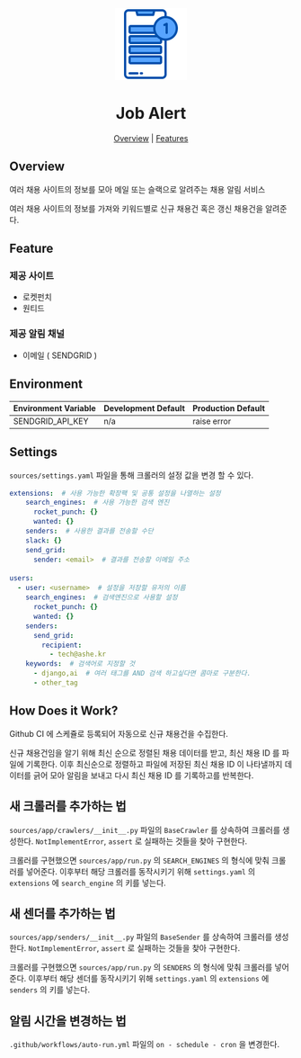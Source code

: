 <p align="center">
  <img alt="Job Alert" title="Job Alert" src="./assets/logo.png" width="128">
</p>

<h1 align="center">Job Alert</h1>

<p align="center">
  <a href="#overview">Overview</a> |
  <a href="#features">Features</a>
</p>

## Overview

여러 채용 사이트의 정보를 모아 메일 또는 슬랙으로 알려주는 채용 알림 서비스

여러 채용 사이트의 정보를 가져와 키워드별로 신규 채용건 혹은 갱신 채용건을 알려준다.

## Feature

### 제공 사이트

- 로켓펀치
- 원티드

### 제공 알림 채널

- 이메일 ( SENDGRID )

## Environment

| Environment Variable                 | Development Default                          | Production Default        |
| ------------------------------------ | -------------------------------------------- | ------------------------- |
| SENDGRID_API_KEY                     |  n/a                                         | raise error               |

## Settings

`sources/settings.yaml` 파일을 통해 크롤러의 설정 값을 변경 할 수 있다.

```yaml
extensions:  # 사용 가능한 확장팩 및 공통 설정을 나열하는 설정
    search_engines:  # 사용 가능한 검색 엔진
      rocket_punch: {}
      wanted: {}
    senders:  # 사용한 결과를 전송할 수단
    slack: {}
    send_grid:
      sender: <email>  # 결과를 전송할 이메일 주소
 
users:
  - user: <username>  # 설정을 저장할 유저의 이름
    search_engines:  # 검색엔진으로 사용할 설정 
      rocket_punch: {}
      wanted: {}
    senders:
      send_grid:
        recipient:
          - tech@ashe.kr
    keywords:  # 검색어로 지정할 것
      - django,ai  # 여러 태그를 AND 검색 하고싶다면 콤마로 구분한다. 
      - other_tag
```

## How Does it Work?

Github CI 에 스케쥴로 등록되어 자동으로 신규 채용건을 수집한다.

신규 채용건임을 알기 위해 최신 순으로 정렬된 채용 데이터를 받고, 최신 채용 ID 를 파일에 기록한다.
이후 최신순으로 정렬하고 파일에 저장된 최신 채용 ID 이 나타낼까지 데이터를 긁어 모아 알림을 보내고 다시 최신 채용 ID 를 기록하고를 반복한다.

## 새 크롤러를 추가하는 법

`sources/app/crawlers/__init__.py` 파일의 `BaseCrawler` 를 상속하여 크롤러를 생성한다.
`NotImplementError`, `assert` 로 실패하는 것들을 찾아 구현한다.

크롤러를 구현했으면 `sources/app/run.py` 의 `SEARCH_ENGINES` 의 형식에 맞춰 크롤러를 넣어준다.
이후부터 해당 크롤러를 동작시키기 위해 `settings.yaml` 의 `extensions` 에 `search_engine` 의 키를 넣는다.

## 새 센더를 추가하는 법

`sources/app/senders/__init__.py` 파일의 `BaseSender` 를 상속하여 크롤러를 생성한다.
`NotImplementError`, `assert` 로 실패하는 것들을 찾아 구현한다.

크롤러를 구현했으면 `sources/app/run.py` 의 `SENDERS` 의 형식에 맞춰 크롤러를 넣어준다.
이후부터 해당 센더를 동작시키기 위해 `settings.yaml` 의 `extensions` 에 `senders` 의 키를 넣는다.

## 알림 시간을 변경하는 법

`.github/workflows/auto-run.yml` 파일의 `on - schedule - cron` 을 변경한다.
